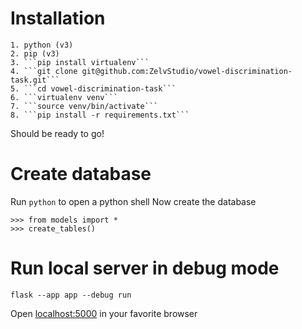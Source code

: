 # Installation

    1. python (v3)
    2. pip (v3)
    3. ```pip install virtualenv```
    4. ```git clone git@github.com:ZelvStudio/vowel-discrimination-task.git```
    5. ```cd vowel-discrimination-task```
    6. ```virtualenv venv```
    7. ```source venv/bin/activate```
    8. ```pip install -r requirements.txt```

Should be ready to go!

# Create database

Run ```python``` to open a python shell
Now create the database

```
>>> from models import *
>>> create_tables()
```

# Run local server in debug mode

```flask --app app --debug run```

Open [localhost:5000](http://localhost:5000) in your favorite browser
